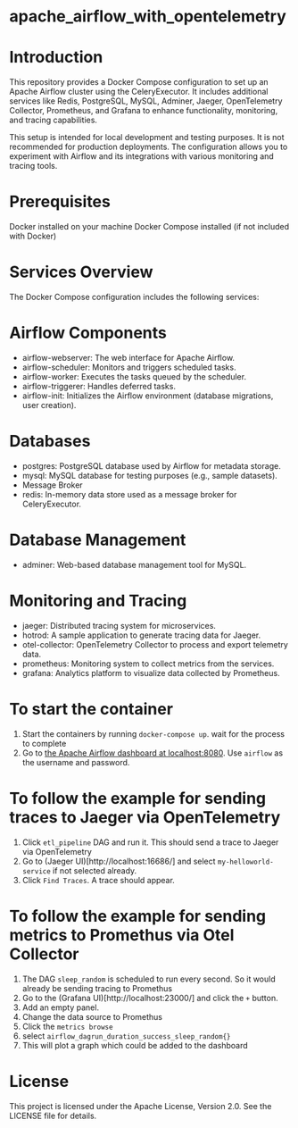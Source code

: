 # apache_airflow_with_opentelemetry

# Introduction
This repository provides a Docker Compose configuration to set up an Apache Airflow cluster using the CeleryExecutor. It includes additional services like Redis, PostgreSQL, MySQL, Adminer, Jaeger, OpenTelemetry Collector, Prometheus, and Grafana to enhance functionality, monitoring, and tracing capabilities.

This setup is intended for local development and testing purposes. It is not recommended for production deployments. The configuration allows you to experiment with Airflow and its integrations with various monitoring and tracing tools.

# Prerequisites
Docker installed on your machine
Docker Compose installed (if not included with Docker)

# Services Overview
The Docker Compose configuration includes the following services:

# Airflow Components
- airflow-webserver: The web interface for Apache Airflow.
- airflow-scheduler: Monitors and triggers scheduled tasks.
- airflow-worker: Executes the tasks queued by the scheduler.
- airflow-triggerer: Handles deferred tasks.
- airflow-init: Initializes the Airflow environment (database migrations, user creation).
# Databases
- postgres: PostgreSQL database used by Airflow for metadata storage.
- mysql: MySQL database for testing purposes (e.g., sample datasets).
- Message Broker
- redis: In-memory data store used as a message broker for CeleryExecutor.
# Database Management
- adminer: Web-based database management tool for MySQL.
# Monitoring and Tracing
- jaeger: Distributed tracing system for microservices.
- hotrod: A sample application to generate tracing data for Jaeger.
- otel-collector: OpenTelemetry Collector to process and export telemetry data.
- prometheus: Monitoring system to collect metrics from the services.
- grafana: Analytics platform to visualize data collected by Prometheus.


# To start the container
1. Start the containers by running `docker-compose up`. wait for the process to complete
2. Go to [the Apache Airflow dashboard at localhost:8080](localhost:8080). Use `airflow` as the username and password.

# To follow the example for sending traces to Jaeger via OpenTelemetry
1. Click `etl_pipeline` DAG and run it. This should send a trace to Jaeger via OpenTelemetry
2. Go to (Jaeger UI)[http://localhost:16686/] and select `my-helloworld-service` if not selected already.
3. Click `Find Traces`. A trace should appear.

# To follow the example for sending metrics to Promethus via Otel Collector
1. The DAG `sleep_random` is scheduled to run every second. So it would already be sending tracing to Promethus
2. Go to the (Grafana UI)[http://localhost:23000/] and click the `+` button.
3. Add an empty panel.
4. Change the data source to Promethus
5. Click the `metrics browse`
6. select `airflow_dagrun_duration_success_sleep_random{}`
7. This will plot a graph which could be added to the dashboard

# License
This project is licensed under the Apache License, Version 2.0. See the LICENSE file for details.
